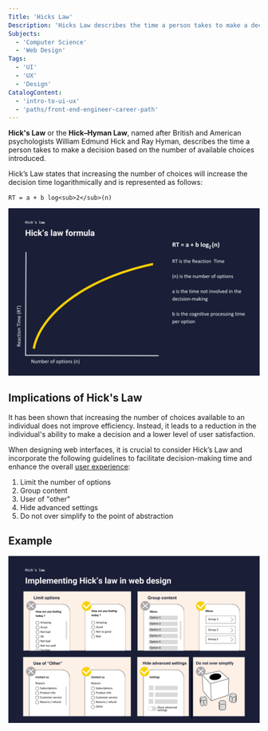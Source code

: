```yaml
---
Title: 'Hicks Law'
Description: 'Hicks Law describes the time a person takes to make a decision based on the number of choices.'
Subjects:
  - 'Computer Science'
  - 'Web Design'
Tags:
  - 'UI'
  - 'UX'
  - 'Design'
CatalogContent:
  - 'intro-to-ui-ux'
  - 'paths/front-end-engineer-career-path'
---
```


**Hick's Law** or the **Hick–Hyman Law**, named after British and American psychologists William Edmund Hick and Ray Hyman, describes the time a person takes to make a decision based on the number of available choices introduced.

Hick’s Law states that increasing the number of choices will increase the decision time logarithmically and is represented as follows:

```plaintext
RT = a + b log<sub>2</sub>(n)
```

![A graph representing Hick's Law's logarithmic curve](https://raw.githubusercontent.com/Codecademy/docs/main/media/hickslaw-formula.png)

## Implications of Hick's Law

It has been shown that increasing the number of choices available to an individual does not improve efficiency. Instead, it leads to a reduction in the individual's ability to make a decision and a lower level of user satisfaction.

When designing web interfaces, it is crucial to consider Hick’s Law and incorporate the following guidelines to facilitate decision-making time and enhance the overall [user experience](https://www.codecademy.com/resources/docs/uiux/ux-design):

1. Limit the number of options
2. Group content
3. User of "other"
4. Hide advanced settings
5. Do not over simplify to the point of abstraction

## Example

![An illustration representing 5 examples of optimal UX design based on Hick's Law's principles](https://raw.githubusercontent.com/Codecademy/docs/main/media/hickslaw-examples.png)

